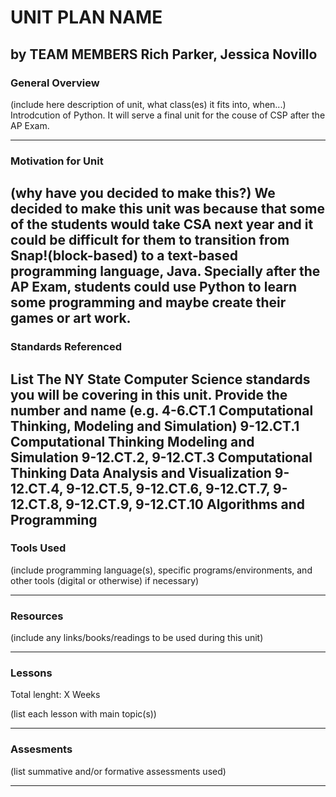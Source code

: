 # UNIT PLAN NAME
by TEAM MEMBERS
Rich Parker, Jessica Novillo
-----

### General Overview
(include here description of unit, what class(es) it fits into, when...)
Introdcution of Python. It will serve a final unit for the couse of CSP after the AP Exam.

---

### Motivation for Unit
(why have you decided to make this?)
We decided to make this unit was because that some of the students would take CSA next year and it could be difficult for them to transition from Snap!(block-based) to a text-based programming language, Java. Specially after the AP Exam, students could use Python to learn some programming and maybe create their games or art work.     
---

### Standards Referenced
List The NY State Computer Science standards you will be covering in this unit. Provide the number and name (e.g. 4-6.CT.1 Computational Thinking, Modeling and Simulation)
9-12.CT.1 Computational Thinking Modeling and Simulation
9-12.CT.2, 9-12.CT.3 Computational Thinking Data Analysis and Visualization
9-12.CT.4, 9-12.CT.5, 9-12.CT.6, 9-12.CT.7, 9-12.CT.8, 9-12.CT.9, 9-12.CT.10 Algorithms and Programming
---

### Tools Used
(include programming language(s), specific programs/environments, and other tools (digital or otherwise) if necessary)

---

### Resources
(include any links/books/readings to be used during this unit)

---

### Lessons
Total lenght: X Weeks

(list each lesson with main topic(s))

---

### Assesments
(list summative and/or formative assessments used)

---
